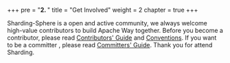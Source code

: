 +++
pre = "<b>2. </b>"
title = "Get Involved"
weight = 2
chapter = true
+++

Sharding-Sphere is a open and active community, we always welcome high-value contributors to build Apache Way together. Before you become a contributor, please read [Contributors' Guide](/en/contribute/contributor/) and [Conventions](/en/contribute/convention/). If you want to be a committer , please read [Committers' Guide](/en/contribute/committer/). Thank you for attend Sharding. 
